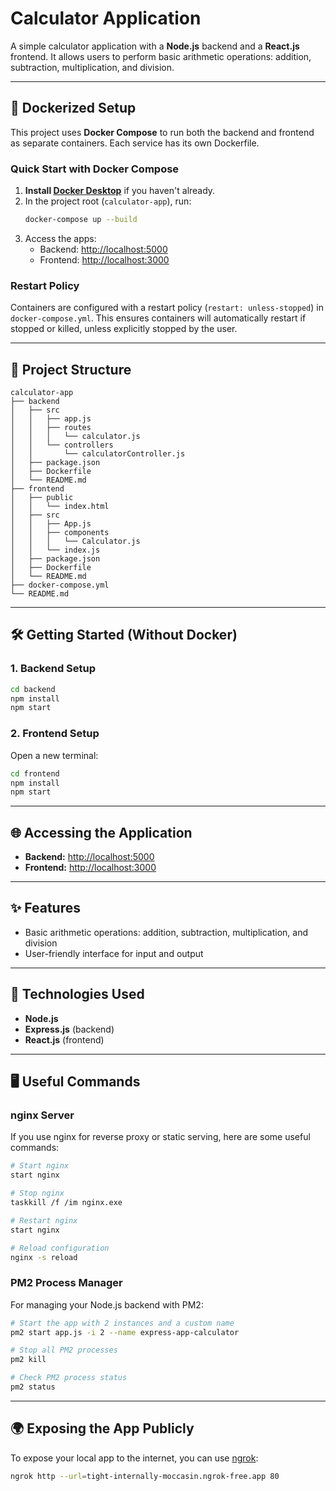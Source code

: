 # Calculator Application

A simple calculator application with a **Node.js** backend and a **React.js** frontend. It allows users to perform basic arithmetic operations: addition, subtraction, multiplication, and division.

---

## 🚀 Dockerized Setup

This project uses **Docker Compose** to run both the backend and frontend as separate containers. Each service has its own Dockerfile.

### Quick Start with Docker Compose

1. **Install [Docker Desktop](https://www.docker.com/products/docker-desktop)** if you haven't already.
2. In the project root (`calculator-app`), run:
   ```sh
   docker-compose up --build
   ```
3. Access the apps:
   - Backend: [http://localhost:5000](http://localhost:5000)
   - Frontend: [http://localhost:3000](http://localhost:3000)

### Restart Policy

Containers are configured with a restart policy (`restart: unless-stopped`) in `docker-compose.yml`. This ensures containers will automatically restart if stopped or killed, unless explicitly stopped by the user.

---

## 📁 Project Structure

```
calculator-app
├── backend
│   ├── src
│   │   ├── app.js
│   │   ├── routes
│   │   │   └── calculator.js
│   │   └── controllers
│   │       └── calculatorController.js
│   ├── package.json
│   ├── Dockerfile
│   └── README.md
├── frontend
│   ├── public
│   │   └── index.html
│   ├── src
│   │   ├── App.js
│   │   ├── components
│   │   │   └── Calculator.js
│   │   └── index.js
│   ├── package.json
│   ├── Dockerfile
│   └── README.md
├── docker-compose.yml
└── README.md
```

---

## 🛠️ Getting Started (Without Docker)

### 1. Backend Setup

```sh
cd backend
npm install
npm start
```

### 2. Frontend Setup

Open a new terminal:

```sh
cd frontend
npm install
npm start
```

---

## 🌐 Accessing the Application

- **Backend:** [http://localhost:5000](http://localhost:5000)
- **Frontend:** [http://localhost:3000](http://localhost:3000)

---

## ✨ Features

- Basic arithmetic operations: addition, subtraction, multiplication, and division
- User-friendly interface for input and output

---

## 🧰 Technologies Used

- **Node.js**
- **Express.js** (backend)
- **React.js** (frontend)

---

## 🖥️ Useful Commands

### nginx Server

If you use nginx for reverse proxy or static serving, here are some useful commands:

```sh
# Start nginx
start nginx

# Stop nginx
taskkill /f /im nginx.exe

# Restart nginx
start nginx

# Reload configuration
nginx -s reload
```

### PM2 Process Manager

For managing your Node.js backend with PM2:

```sh
# Start the app with 2 instances and a custom name
pm2 start app.js -i 2 --name express-app-calculator

# Stop all PM2 processes
pm2 kill

# Check PM2 process status
pm2 status
```

---

## 🌍 Exposing the App Publicly

To expose your local app to the internet, you can use [ngrok](https://ngrok.com/):

```sh
ngrok http --url=tight-internally-moccasin.ngrok-free.app 80
```